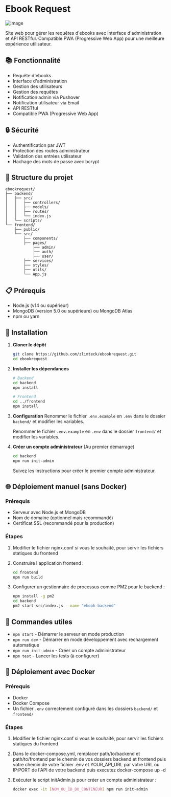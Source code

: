 # Ebook Request

![image](https://zupimages.net/up/25/20/wdmb.png)

Site web pour gérer les requêtes d'ebooks avec interface d'administration et API RESTful. Compatible PWA (Progressive Web App) pour une meilleure expérience utilisateur.

## 📚 Fonctionnalité

- Requête d'ebooks
- Interface d'administration
- Gestion des utilisateurs
- Gestion des requêtes
- Notification admin via Pushover
- Notification utilisateur via Email
- API RESTful
- Compatible PWA (Progressive Web App)


## 🔒 Sécurité

- Authentification par JWT
- Protection des routes administrateur
- Validation des entrées utilisateur
- Hachage des mots de passe avec bcrypt

## 📂 Structure du projet

```
ebookrequest/
├── backend/
│   ├── src/
│   │   ├── controllers/
│   │   ├── models/
│   │   ├── routes/
│   │   └── index.js
│   └── scripts/
└── frontend/
    ├── public/
    └── src/
        ├── components/
        ├── pages/
            ├── admin/
            ├── auth/
            ├── user/
        ├── services/
        ├── styles/
        ├── utils/
        └── App.js
```

## 📋 Prérequis

- Node.js (v14 ou supérieur)
- MongoDB (version 5.0 ou supérieure) ou MongoDB Atlas
- npm ou yarn

## 🚀 Installation

1. **Cloner le dépôt**
   ```bash
   git clone https://github.com/zlimteck/ebookrequest.git
   cd ebookrequest
   ```

2. **Installer les dépendances**
   ```bash
   # Backend
   cd backend
   npm install
   
   # Frontend
   cd ../frontend
   npm install
   ```

3. **Configuration**
   Renommer le fichier `.env.example` en `.env` dans le dossier `backend/` et modifier les variables.
   
   Renommer le fichier `.env.example` en `.env` dans le dossier `frontend/` et modifier les variables.

4. **Créer un compte administrateur** (Au premier démarrage)
   ```bash
   cd backend
   npm run init-admin
   ```
   Suivez les instructions pour créer le premier compte administrateur.

## 🌐 Déploiement manuel (sans Docker)

### Prérequis
- Serveur avec Node.js et MongoDB
- Nom de domaine (optionnel mais recommandé)
- Certificat SSL (recommandé pour la production)

### Étapes
1. Modifier le fichier nginx.conf si vous le souhaité, pour servir les fichiers statiques du frontend

2. Construire l'application frontend :
   ```bash
   cd frontend
   npm run build
   ```

3. Configurer un gestionnaire de processus comme PM2 pour le backend :
   ```bash
   npm install -g pm2
   cd backend
   pm2 start src/index.js --name "ebook-backend"
   ```

## 🔧 Commandes utiles

- `npm start` - Démarrer le serveur en mode production
- `npm run dev` - Démarrer en mode développement avec rechargement automatique
- `npm run init-admin` - Créer un compte administrateur
- `npm test` - Lancer les tests (à configurer)

## 🐳 Déploiement avec Docker

### Prérequis
- Docker
- Docker Compose
- Un fichier `.env` correctement configuré dans les dossiers `backend/` et `frontend/`

### Étapes

1. Modifier le fichier nginx.conf si vous le souhaité, pour servir les fichiers statiques du frontend

2. Dans le docker-compose.yml, remplacer path/to/backend et path/to/frontend par le chemin de vos dossiers backend et frontend puis votre chemin de votre fichier .env et YOUR_API_URL par votre URL ou IP:PORT de l'API de votre backend puis executez docker-compose up -d

3. Exécuter le script initAdmin.js pour créer un compte administrateur :
   ```bash
   docker exec -it [NOM_OU_ID_DU_CONTENEUR] npm run init-admin
   ```